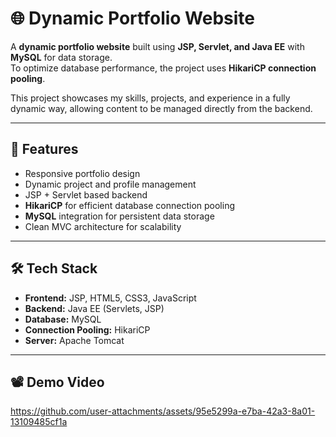 # 🌐 Dynamic Portfolio Website  

A **dynamic portfolio website** built using **JSP, Servlet, and Java EE** with **MySQL** for data storage.  
To optimize database performance, the project uses **HikariCP connection pooling**.  

This project showcases my skills, projects, and experience in a fully dynamic way, allowing content to be managed directly from the backend.

---

## 🚀 Features
- Responsive portfolio design  
- Dynamic project and profile management  
- JSP + Servlet based backend  
- **HikariCP** for efficient database connection pooling  
- **MySQL** integration for persistent data storage  
- Clean MVC architecture for scalability  

---

## 🛠️ Tech Stack
- **Frontend:** JSP, HTML5, CSS3, JavaScript  
- **Backend:** Java EE (Servlets, JSP)  
- **Database:** MySQL  
- **Connection Pooling:** HikariCP  
- **Server:** Apache Tomcat  

---

## 📽️ Demo Video
https://github.com/user-attachments/assets/95e5299a-e7ba-42a3-8a01-13109485cf1a

